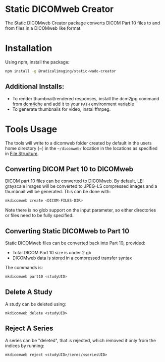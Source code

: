 # Static DICOMweb Creator
The Static DICOMweb Creator package converts DICOM Part 10 files to and from files in a DICOMweb like format.  

# Installation
Using npm, install the package:

```bash
npm install -g @radicalimaging/static-wado-creator
```


## Additional Installs:

* To render thumbnail/rendered responses, install the dcm2jpg command from [dcm4che](https://sourceforge.net/projects/dcm4che/files/dcm4che2/) and add it to your `PATH` environment variable
* To generate thumbnails for video, instal ffmpeg.


# Tools Usage
The tools will write to a dicomweb folder created by default in the users home directory (~) in the `~/dicomweb/` location in the locations as specified in [File Structure](../../file-structure.md).

## Converting DICOM Part 10 to DICOMweb

DICOM part 10 files can be converted to DICOMweb.  By default, LEI grayscale images will be converted to JPEG-LS compressed images and a thumbnail will be generated.  This can be done with:

```bash
mkdicomweb create <DICOM-FILES-DIR>
```

Note there is no glob support on the input parameter, so either directories or files need to be fully specified.

## Converting Static DICOMweb to Part 10

Static DICOMweb files can be converted back into Part 10, provided:

* Total DICOM Part 10 size is under 2 gb
* DICOMweb data is stored in a compressed transfer syntax

The commands is:

```bash
mkdicomweb part10 <studyUID>
```

## Delete A Study
A study can be deleted using:

```
mkdicomweb delete <studyUID>
```

## Reject A Series
A series can be "deleted", that is rejected, which removed it only from the indices by running:

```
mkdicomweb reject <studyUID>/seres/<seriesUID>
```
